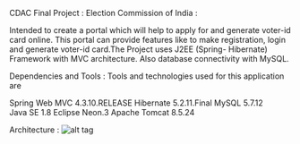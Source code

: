 CDAC Final Project : Election Commission of India :

Intended to create a portal which will help to apply for and generate voter-id card
online. This portal can provide features like to make registration,
login and generate voter-id card.The Project uses J2EE (Spring-
Hibernate) Framework with MVC architecture. Also database connectivity with MySQL.



Dependencies and Tools :
Tools and technologies used for this application are

Spring Web MVC 4.3.10.RELEASE
Hibernate 5.2.11.Final
MySQL 5.7.12    
Java SE 1.8
Eclipse Neon.3
Apache Tomcat 8.5.24


Architecture : 
![alt tag](https://goo.gl/images/xYL7Vz)








